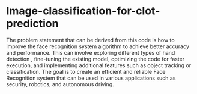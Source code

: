 # Image-classification-for-clot-prediction
The problem statement that can be derived from this code is how to improve the face
recognition system algorithm to achieve better accuracy and performance.
This can involve exploring different types of hand detection , fine-tuning the existing model,
optimizing the code for faster execution, and implementing additional features such as object
tracking or classification.
The goal is to create an efficient and reliable Face Recognition system that can be used in
various applications such as security, robotics, and autonomous driving. 
